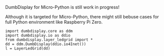 DumbDisplay for Micro-Python is still work in progress!

Although it is targeted for Micro-Python, there might still bebuse cases
for full Python environment like Raspberry Pi Zero.

```
import dumbdisplay.core as ddm
import dumbdisplay.io as ddio
from dumbdisplay.layer_ledgrid import *
dd = ddm.DumbDisplay(ddio.io4Inet())
l = LayerLedGrid(dd) 
```